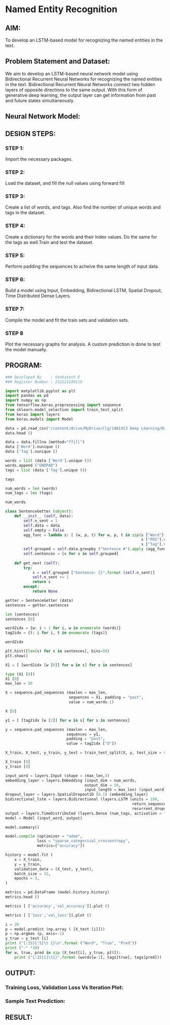 # Named Entity Recognition

## AIM:

To develop an LSTM-based model for recognizing the named entities in the text.

## Problem Statement and Dataset:
We aim to develop an LSTM-based neural network model using Bidirectional Recurrent Neural Networks for recognizing the named entities in the text. Bidirectional Recurrent Neural Networks connect two hidden layers of opposite directions to the same output. With this form of generative deep learning, the output layer can get information from past and future states simultaneously.
## Neural Network Model:



## DESIGN STEPS:

### STEP 1:
Import the necessary packages.

### STEP 2:
Load the dataset, and fill the null values using forward fill

### STEP 3:
Create a list of words, and tags. Also find the number of unique words and tags in the dataset.

### STEP 4:
Create a dictionary for the words and their Index values. Do the same for the tags as well.Train and test the dataset.

### STEP 5:
Perform padding the sequences to acheive the same length of input data.

### STEP 6:
Build a model using Input, Embedding, Bidirectional LSTM, Spatial Dropout, Time Distributed Dense Layers.

### STEP 7:
Compile the model and fit the train sets and validation sets.

### STEP 8
Plot the necessary graphs for analysis. A custom prediction is done to test the model manually.


## PROGRAM:
```python
### Developed By    : Venkatesh E
### Register Number : 212221230119
```
```python
import matplotlib.pyplot as plt
import pandas as pd
import numpy as np
from tensorflow.keras.preprocessing import sequence
from sklearn.model_selection import train_test_split
from keras import layers
from keras.models import Model

data = pd.read_csv("/content/drive/MyDrive/Clg/19AI413 Deep Learning/Datasets/ner_dataset.csv", encoding="latin1")
data.head ()

data = data.fillna (method="ffill") 
data ['Word'].nunique ()
data ['Tag'].nunique ()

words = list (data ['Word'].unique ())
words.append ("ENDPAD")
tags = list (data ['Tag'].unique ()) 

tags

num_words = len (words)
num_tags = len (tags)

num_words

class SentenceGetter (object):
    def __init__ (self, data):
        self.n_sent = 1
        self.data = data
        self.empty = False
        agg_func = lambda s: [ (w, p, t) for w, p, t in zip(s ["Word"].values.tolist (),
                                                            s ["POS"].values.tolist (),
                                                            s ["Tag"].values.tolist ())]
        self.grouped = self.data.groupby ("Sentence #").apply (agg_func)
        self.sentences = [s for s in self.grouped]
    
    def get_next (self):
        try:
            s = self.grouped ["Sentence: {}".format (self.n_sent)]
            self.n_sent += 1
            return s
        except:
            return None

getter = SentenceGetter (data)
sentences = getter.sentences

len (sentences)
sentences [0]

word2idx = {w: i + 1 for i, w in enumerate (words)}
tag2idx = {t: i for i, t in enumerate (tags)}

word2idx

plt.hist([len(s) for s in sentences], bins=50)
plt.show()

X1 = [ [word2idx [w [0]] for w in s] for s in sentences]

type (X1 [0])
X1 [0]
max_len = 50

X = sequence.pad_sequences (maxlen = max_len,
                            sequences = X1, padding = "post",
                            value = num_words-1)

X [0]

y1 = [ [tag2idx [w [2]] for w in s] for s in sentences]

y = sequence.pad_sequences (maxlen = max_len,
                           sequences = y1,
                           padding = "post",
                           value = tag2idx ["O"])

X_train, X_test, y_train, y_test = train_test_split(X, y, test_size = 0.2, random_state = 1)

X_train [0]
y_train [0]

input_word = layers.Input (shape = (max_len,))
embedding_layer = layers.Embedding (input_dim = num_words,
                                   output_dim = 50,
                                   input_length = max_len) (input_word)
dropout_layer = layers.SpatialDropout1D (0.1) (embedding_layer) 
bidirectional_lstm = layers.Bidirectional (layers.LSTM (units = 100, 
                                                        return_sequences = True, 
                                                        recurrent_dropout = 0.1)) (dropout_layer)
output = layers.TimeDistributed (layers.Dense (num_tags, activation = "softmax")) (bidirectional_lstm) 
model = Model (input_word, output)

model.summary()

model.compile (optimizer = "adam",
              loss = "sparse_categorical_crossentropy",
              metrics=["accuracy"])

history = model.fit (
    x = X_train,
    y = y_train,
    validation_data = (X_test, y_test),
    batch_size = 32, 
    epochs = 3,
)

metrics = pd.DataFrame (model.history.history)
metrics.head ()

metrics [ ['accuracy','val_accuracy']].plot ()

metrics [ ['loss','val_loss']].plot ()

i = 20
p = model.predict (np.array ( [X_test [i]]))
p = np.argmax (p, axis=-1)
y_true = y_test [i]
print ("{:15}{:5}\t {}\n".format ("Word", "True", "Pred"))
print ("-" *30)
for w, true, pred in zip (X_test[i], y_true, p[0]):
    print ("{:15}{}\t{}".format (words[w-1], tags[true], tags[pred]))
```


## OUTPUT:

### Training Loss, Validation Loss Vs Iteration Plot:

### Sample Text Prediction:

## RESULT:
